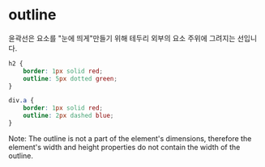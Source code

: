 # outline

윤곽선은 요소를 "눈에 띄게"만들기 위해 테두리 외부의 요소 주위에 그려지는 선입니다.

```css
h2 {
    border: 1px solid red;
    outline: 5px dotted green;
}

div.a {
    border: 1px solid red;
    outline: 2px dashed blue;
}
```
Note: The outline is not a part of the element's dimensions, therefore the element's width and height properties do not contain the width of the outline.

